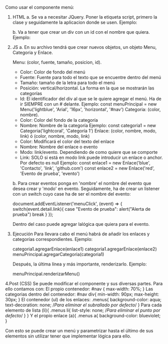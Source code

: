 Como usar el componente menú:
1. HTML
   a. Se va a necesitar JQuery. Poner la etiqueta script, primero la clase y seguidamente la aplicacion donde se usen. Ejemplo:
   
      <script src="https://ajax.googleapis.com/ajax/libs/jquery/2.1.4/jquery.min.js"></script> <!--Este es el JQuery-->
      <script src="script.js"></script> <!--El archivo que se ha de descargar y ubicar debtro de la carpeta de trabajo-->
      <script src="app.js"></script> <!--Este es la aplicacion o el archivo que usará para crar y renderizar el componente-->
      
   b. Va a tener que crear un div con un id con el nombre que quiera. Ejemplo:
      <div id="nav"></div> 
      
2. JS
   a. En su archivo tendrá que crear nuevos objetos, un objeto Menu, Categoria y Enlace.
   
      Menu: (color, fuente, tamaño, posicion, id).
      - Color: Color de fondo del menú
      - Fuente: Fuente para todo el texto que se encuentre dentro del menú
      - Tamaño: tamaño de la letra para todo el menú
      - Posición: vertical/horizontal. La forma en la que se mostrarán las categorías
      - Id: El identificador del div al que se le quiere agregar el menú. Ha de ir SIEMPRE con un # delante.
      Ejemplo:
         const menuPrincipal = new Menu('lightblue', 'Arial', '16px', 'horizontal', '#nav')
      Categoria: (color, nombre).
      - Color: Color del fondo de la categoría
      - Nombre: Nombre de la categoría
      Ejemplo:
         const categoria1 = new Categoria('lightcoral', 'Categoría 1')
      Enlace: (color, nombre, modo, link) ó (color, nombre, modo, link)
      - Color: Modificará el color del texto del enlace
      - Nombre: Nombre del enlace o evento
      - Modo: link/evento. Dependiendo de como quiere que se comporte
      - Link: SOLO si está en modo link  puede introducir un enlace o anchor. Por defecto es null
      Ejemplo:
         const enlace1 = new Enlace('blue', 'Contacto', 'link', 'github.com')
         const enlace2 = new Enlace('red', 'Evento de prueba', 'evento')
   
   b. Para crear eventos ponga en 'nombre' el nombre del evento que desea crear y 'modo' en evento.
      Seguidamente, ha de crear un listener con un switch cuyo case ha de ser el nombre del evento:
   
      document.addEventListener('menuClick', (event) => {
        switch(event.detail.link){
          case "Evento de prueba":
            alert("Alerta de prueba")
            break
          }
      });
   
      Dentro del caso puede agregar lalógica que quiera para el evento.
   
3. Ejecución
   Para llevara cabo el menú habrá de añadir los enlaces y categorías correspondientes. Ejemplo:
   
      categoria1.agregarEnlace(enlace1)
      categoria1.agregarEnlace(enlace2)
      menuPrincipal.agregarCategoria(categoria1)
   
   Después, la última línea y más importante, renderizarlo. Ejemplo:
   
      menuPrincipal.renderizarMenu()
   
4.Post (CSS)
   Se puede modificar el componente y sus diversas partes. Para ello contamos con:
      El propio contenedor: 
         #nav {
            max-width: 70%;
         }
      Las categorias dentro del contenedor:
         #nav div{
             min-width: 90px;
             max-height: 30px;
         }
      El contenedor (ul) de los enlaces:
         .menus{
             background-color: aqua;
             text-decoration: none; /*Para eliminar el subrallado por defecto*/
         }
      Para cada elemento de lista (li){
         .menus li{
             list-style: none; /*Para eliminar el punto por defecto*/
         }
      }
      Y el propio enlace (a){
         .menus a{
            background-color: blueviolet;
         }

Con esto se puede crear un menú y parametrizar hasta el último de sus elementos sin utilizar tener que implementar lógica para ello.
   
